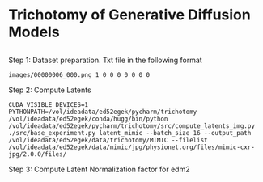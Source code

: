 # Trichotomy of Generative Diffusion Models

## 

Step 1: Dataset preparation. Txt file in the following format

    images/00000006_000.png 1 0 0 0 0 0 0 0

Step 2: Compute Latents 

    CUDA_VISIBLE_DEVICES=1 PYTHONPATH=/vol/ideadata/ed52egek/pycharm/trichotomy /vol/ideadata/ed52egek/conda/hugg/bin/python /vol/ideadata/ed52egek/pycharm/trichotomy/src/compute_latents_img.py ./src/base_experiment.py latent_mimic --batch_size 16 --output_path /vol/ideadata/ed52egek/data/trichotomy/MIMIC --filelist /vol/ideadata/ed52egek/data/mimic/jpg/physionet.org/files/mimic-cxr-jpg/2.0.0/files/

Step 3: Compute Latent Normalization factor for edm2